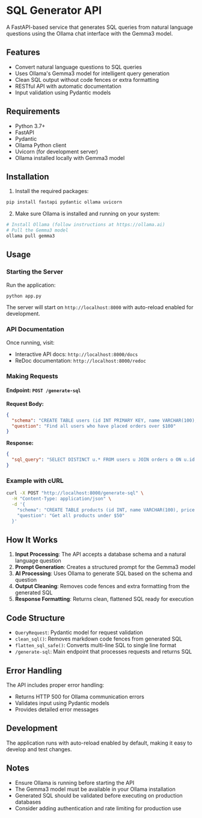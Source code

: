 # SQL Generator API

A FastAPI-based service that generates SQL queries from natural language questions using the Ollama chat interface with the Gemma3 model.

## Features

- Convert natural language questions to SQL queries
- Uses Ollama's Gemma3 model for intelligent query generation
- Clean SQL output without code fences or extra formatting
- RESTful API with automatic documentation
- Input validation using Pydantic models

## Requirements

- Python 3.7+
- FastAPI
- Pydantic
- Ollama Python client
- Uvicorn (for development server)
- Ollama installed locally with Gemma3 model

## Installation

1. Install the required packages:
```bash
pip install fastapi pydantic ollama uvicorn
```

2. Make sure Ollama is installed and running on your system:
```bash
# Install Ollama (follow instructions at https://ollama.ai)
# Pull the Gemma3 model
ollama pull gemma3
```

## Usage

### Starting the Server

Run the application:
```bash
python app.py
```

The server will start on `http://localhost:8000` with auto-reload enabled for development.

### API Documentation

Once running, visit:
- Interactive API docs: `http://localhost:8000/docs`
- ReDoc documentation: `http://localhost:8000/redoc`

### Making Requests

#### Endpoint: `POST /generate-sql`

**Request Body:**
```json
{
  "schema": "CREATE TABLE users (id INT PRIMARY KEY, name VARCHAR(100), email VARCHAR(100)); CREATE TABLE orders (id INT PRIMARY KEY, user_id INT, amount DECIMAL(10,2), created_at TIMESTAMP);",
  "question": "Find all users who have placed orders over $100"
}
```

**Response:**
```json
{
  "sql_query": "SELECT DISTINCT u.* FROM users u JOIN orders o ON u.id = o.user_id WHERE o.amount > 100"
}
```

### Example with cURL

```bash
curl -X POST "http://localhost:8000/generate-sql" \
  -H "Content-Type: application/json" \
  -d '{
    "schema": "CREATE TABLE products (id INT, name VARCHAR(100), price DECIMAL(10,2))",
    "question": "Get all products under $50"
  }'
```

## How It Works

1. **Input Processing**: The API accepts a database schema and a natural language question
2. **Prompt Generation**: Creates a structured prompt for the Gemma3 model
3. **AI Processing**: Uses Ollama to generate SQL based on the schema and question
4. **Output Cleaning**: Removes code fences and extra formatting from the generated SQL
5. **Response Formatting**: Returns clean, flattened SQL ready for execution

## Code Structure

- `QueryRequest`: Pydantic model for request validation
- `clean_sql()`: Removes markdown code fences from generated SQL
- `flatten_sql_safe()`: Converts multi-line SQL to single line format
- `/generate-sql`: Main endpoint that processes requests and returns SQL

## Error Handling

The API includes proper error handling:
- Returns HTTP 500 for Ollama communication errors
- Validates input using Pydantic models
- Provides detailed error messages

## Development

The application runs with auto-reload enabled by default, making it easy to develop and test changes.

## Notes

- Ensure Ollama is running before starting the API
- The Gemma3 model must be available in your Ollama installation
- Generated SQL should be validated before executing on production databases
- Consider adding authentication and rate limiting for production use